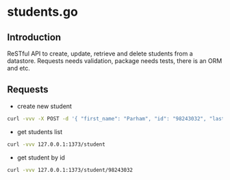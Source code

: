 # students.go

## Introduction

ReSTful API to create, update, retrieve and delete students from a datastore. Requests needs validation, package needs tests, there is an ORM and etc.

## Requests

- create new student

```sh
curl -vvv -X POST -d '{ "first_name": "Parham", "id": "98243032", "last_name": "Alvani" }' -H 'Content-Type: application/json' 127.0.0.1:1373/student
```

- get students list

```sh
curl -vvv 127.0.0.1:1373/student
```

- get student by id

```sh
curl -vvv 127.0.0.1:1373/student/98243032
```
